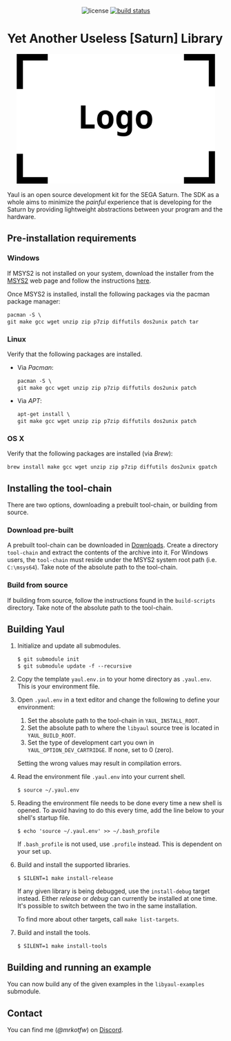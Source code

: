<p align="center">
<img src="https://img.shields.io/github/license/mashape/apistatus.svg?maxAge=2592000" alt="license">
  <a href="https://travis-ci.org/ijacquez/libyaul">
    <img src="https://travis-ci.org/ijacquez/libyaul.svg?branch=master" alt="build status">
  </a>
</p>

Yet Another Useless [Saturn] Library
===

<p align="center">
  <img width="460" height="300" src=".images/logo.png">
</p>

Yaul is an open source development kit for the SEGA Saturn. The SDK as
a whole aims to minimize the _painful_ experience that is developing
for the Saturn by providing lightweight abstractions between your
program and the hardware.

## Pre-installation requirements

### Windows
If MSYS2 is not installed on your system, download the installer from
the [MSYS2][2] web page and follow the instructions [here][3].

Once MSYS2 is installed, install the following packages via the pacman
package manager:

    pacman -S \
    git make gcc wget unzip zip p7zip diffutils dos2unix patch tar

### Linux

Verify that the following packages are installed.

 - Via _Pacman_:

       pacman -S \
       git make gcc wget unzip zip p7zip diffutils dos2unix patch

 - Via _APT_:

       apt-get install \
       git make gcc wget unzip zip p7zip diffutils dos2unix patch

### OS X

Verify that the following packages are installed (via _Brew_):

    brew install make gcc wget unzip zip p7zip diffutils dos2unix gpatch

## Installing the tool-chain

There are two options, downloading a prebuilt tool-chain, or building
from source.

### Download pre-built

A prebuilt tool-chain can be downloaded in [Downloads][1]. Create a
directory `tool-chain` and extract the contents of the archive into
it. For Windows users, the `tool-chain` must reside under the MSYS2
system root path (i.e. `C:\msys64`). Take note of the absolute path to
the tool-chain.

### Build from source

If building from source, follow the instructions found in the
`build-scripts` directory. Take note of the absolute path to the
tool-chain.

## Building Yaul

1. Initialize and update all submodules.

       $ git submodule init
       $ git submodule update -f --recursive

1. Copy the template `yaul.env.in` to your home directory as
   `.yaul.env`. This is your environment file.

1. Open `.yaul.env` in a text editor and change the following to
   define your environment:

   1. Set the absolute path to the tool-chain in `YAUL_INSTALL_ROOT`.
   2. Set the absolute path to where the `libyaul` source tree is
      located in `YAUL_BUILD_ROOT`.
   3. Set the type of development cart you own in
      `YAUL_OPTION_DEV_CARTRIDGE`. If none, set to 0 (zero).

   Setting the wrong values may result in compilation errors.

1. Read the environment file `.yaul.env` into your current shell.

       $ source ~/.yaul.env

1. Reading the environment file needs to be done every time a new
   shell is opened. To avoid having to do this every time, add the
   line below to your shell's startup file.

       $ echo 'source ~/.yaul.env' >> ~/.bash_profile

   If `.bash_profile` is not used, use `.profile` instead. This is
   dependent on your set up.

1. Build and install the supported libraries.

       $ SILENT=1 make install-release

   If any given library is being debugged, use the `install-debug`
   target instead. Either _release_ or _debug_ can currently be
   installed at one time. It's possible to switch between the two in
   the same installation.

   To find more about other targets, call `make list-targets`.

1. Build and install the tools.

       $ SILENT=1 make install-tools

## Building and running an example

You can now build any of the given examples in the `libyaul-examples`
submodule.

## Contact

You can find me (*@mrkotfw*) on [Discord][4].

[1]: http://yaul.org/downloads
[2]: https://www.msys2.org/
[3]: https://github.com/msys2/msys2/wiki/MSYS2-installation
[4]: https://discord.gg/S434dWA
